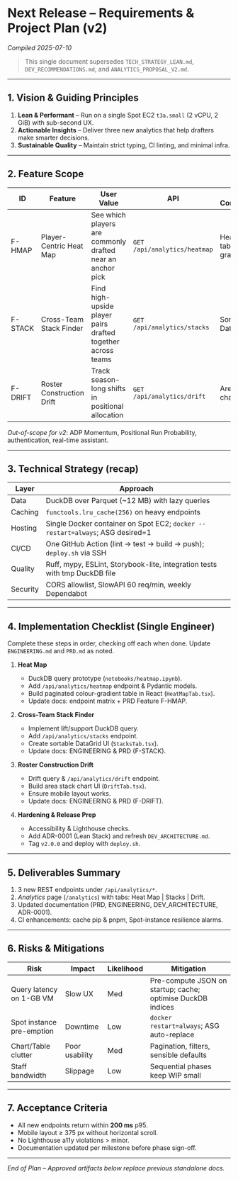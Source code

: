 # Next Release – Requirements & Project Plan (v2)
*Compiled 2025-07-10*

> This single document supersedes `TECH_STRATEGY_LEAN.md`, `DEV_RECOMMENDATIONS.md`, and `ANALYTICS_PROPOSAL_V2.md`.

---

## 1. Vision & Guiding Principles
1. **Lean & Performant** – Run on a single Spot EC2 `t3a.small` (2 vCPU, 2 GiB) with sub-second UX.
2. **Actionable Insights** – Deliver three new analytics that help drafters make smarter decisions.
3. **Sustainable Quality** – Maintain strict typing, CI linting, and minimal infra.

---

## 2. Feature Scope
| ID | Feature | User Value | API | UI Component |
|----|---------|------------|-----|--------------|
| F-HMAP | Player-Centric Heat Map | See which players are commonly drafted near an anchor pick | `GET /api/analytics/heatmap` | Heat-map table w/ gradient |
| F-STACK | Cross-Team Stack Finder | Find high-upside player pairs drafted together across teams | `GET /api/analytics/stacks` | Sortable DataGrid |
| F-DRIFT | Roster Construction Drift | Track season-long shifts in positional allocation | `GET /api/analytics/drift` | Area stack chart |

*Out-of-scope for v2*: ADP Momentum, Positional Run Probability, authentication, real-time assistant.

---

## 3. Technical Strategy (recap)
| Layer | Approach |
|-------|----------|
| Data | DuckDB over Parquet (~12 MB) with lazy queries |
| Caching | `functools.lru_cache(256)` on heavy endpoints |
| Hosting | Single Docker container on Spot EC2; `docker --restart=always`; ASG desired=1 |
| CI/CD | One GitHub Action (lint → test → build → push); `deploy.sh` via SSH |
| Quality | Ruff, mypy, ESLint, Storybook-lite, integration tests with tmp DuckDB file |
| Security | CORS allowlist, SlowAPI 60 req/min, weekly Dependabot |

---

## 4. Implementation Checklist (Single Engineer)
Complete these steps in order, checking off each when done. Update `ENGINEERING.md` and `PRD.md` as noted.

1. **Heat Map**
   - DuckDB query prototype (`notebooks/heatmap.ipynb`).
   - Add `/api/analytics/heatmap` endpoint & Pydantic models.
   - Build paginated colour-gradient table in React (`HeatMapTab.tsx`).
   - Update docs: endpoint matrix + PRD Feature F-HMAP.

2. **Cross-Team Stack Finder**
   - Implement lift/support DuckDB query.
   - Add `/api/analytics/stacks` endpoint.
   - Create sortable DataGrid UI (`StacksTab.tsx`).
   - Update docs: ENGINEERING & PRD (F-STACK).

3. **Roster Construction Drift**
   - Drift query & `/api/analytics/drift` endpoint.
   - Build area stack chart UI (`DriftTab.tsx`).
   - Ensure mobile layout works.
   - Update docs: ENGINEERING & PRD (F-DRIFT).

4. **Hardening & Release Prep**
   - Accessibility & Lighthouse checks.
   - Add ADR-0001 (Lean Stack) and refresh `DEV_ARCHITECTURE.md`.
   - Tag `v2.0.0` and deploy with `deploy.sh`.


---

## 5. Deliverables Summary
1. 3 new REST endpoints under `/api/analytics/*`.
2. *Analytics* page (`/analytics`) with tabs: Heat Map | Stacks | Drift.
3. Updated documentation (PRD, ENGINEERING, DEV_ARCHITECTURE, ADR-0001).
4. CI enhancements: cache pip & pnpm, Spot-instance resilience alarms.

---

## 6. Risks & Mitigations
| Risk | Impact | Likelihood | Mitigation |
|------|--------|-----------|------------|
| Query latency on 1-GB VM | Slow UX | Med | Pre-compute JSON on startup; cache; optimise DuckDB indices |
| Spot instance pre-emption | Downtime | Low | `docker restart=always`; ASG auto-replace |
| Chart/Table clutter | Poor usability | Med | Pagination, filters, sensible defaults |
| Staff bandwidth | Slippage | Low | Sequential phases keep WIP small |

---

## 7. Acceptance Criteria
* All new endpoints return within **200 ms** p95.
* Mobile layout ≥ 375 px without horizontal scroll.
* No Lighthouse a11y violations > minor.
* Documentation updated per milestone before phase sign-off.

---

*End of Plan – Approved artifacts below replace previous standalone docs.*
